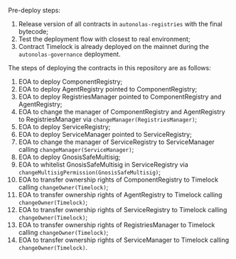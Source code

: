 
Pre-deploy steps:
1. Release version of all contracts in `autonolas-registries` with the final bytecode;
2. Test the deployment flow with closest to real environment;
3. Contract Timelock is already deployed on the mainnet during the `autonolas-governance` deployment.

The steps of deploying the contracts in this repository are as follows:

1. EOA to deploy ComponentRegistry;
2. EOA to deploy AgentRegistry pointed to ComponentRegistry;
3. EOA to deploy RegistriesManager pointed to ComponentRegistry and AgentRegistry;
4. EOA to change the manager of ComponentRegistry and AgentRegistry to RegistriesManager via `changeManager(RegistriesManager)`;
5. EOA to deploy ServiceRegistry;
6. EOA to deploy ServiceManager pointed to ServiceRegistry;
7. EOA to change the manager of ServiceRegistry to ServiceManager calling `changeManager(ServiceManager)`;
8. EOA to deploy GnosisSafeMultisig;
9. EOA to whitelist GnosisSafeMultisig in ServiceRegistry via `changeMultisigPermission(GnosisSafeMultisig)`;
10. EOA to transfer ownership rights of ComponentRegistry to Timelock calling `changeOwner(Timelock)`;
11. EOA to transfer ownership rights of AgentRegistry to Timelock calling `changeOwner(Timelock)`;
12. EOA to transfer ownership rights of ServiceRegistry to Timelock calling `changeOwner(Timelock)`;
13. EOA to transfer ownership rights of RegistriesManager to Timelock calling `changeOwner(Timelock)`;
14. EOA to transfer ownership rights of ServiceManager to Timelock calling `changeOwner(Timelock)`.